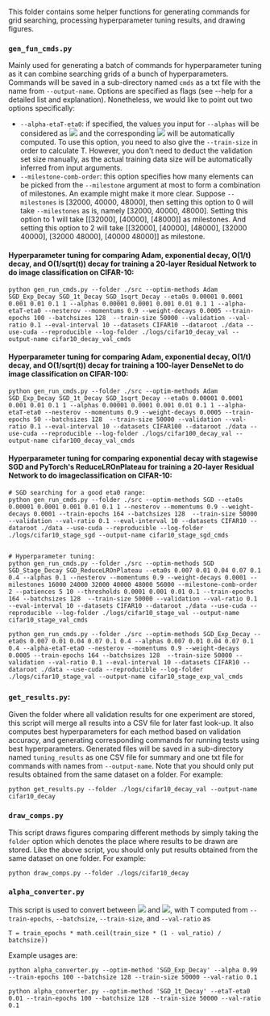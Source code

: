 This folder contains some helper functions for generating commands for grid searching, processing hyperparameter tuning results, and drawing figures.

### `gen_fun_cmds.py`
Mainly used for generating a batch of commands for hyperparameter tuning as it can combine searching grids of a bunch of hyperparameters. Commands will be saved in a sub-directory named `cmds` as a txt file with the name from `--output-name`. Options are specified as flags (see --help for a detailed list and explanation). Nonetheless, we would like to point out two options specifically:
* `--alpha-etaT-eta0`: if specified, the values you input for `--alphas` will be considered as <img src="https://render.githubusercontent.com/render/math?math=\eta_T/\eta_0"> and the corresponding <img src="https://render.githubusercontent.com/render/math?math=\alpha"> will be automatically computed. To use this option, you need to also give the `--train-size` in order to calculate T. However, you don't need to deduct the validation set size manually, as the actual training data size will be automatically inferred from input arguments.
* `--milestone-comb-order`: this option specifies how many elements can be picked from the `--milestone` argument at most to form a combination of milestones. An example might make it more clear. Suppose `--milestones` is [32000, 40000, 48000], then setting this option to 0 will take `--milestones` as is, namely [32000, 40000, 48000]. Setting this option to 1 will take [[32000], [40000], [48000]] as milestones. And setting this option to 2 will take [[32000], [40000], [48000], [32000 40000], [32000 48000], [40000 48000]] as milestone.

#### Hyperparameter tuning for comparing Adam, exponential decay, O(1/t) decay, and O(1/sqrt(t)) decay for training a 20-layer Residual Network to do image classification on CIFAR-10:
```shell
python gen_run_cmds.py --folder ./src --optim-methods Adam SGD_Exp_Decay SGD_1t_Decay SGD_1sqrt_Decay --eta0s 0.00001 0.0001 0.001 0.01 0.1 1 --alphas 0.00001 0.0001 0.001 0.01 0.1 1 --alpha-etaT-eta0 --nesterov --momentums 0.9 --weight-decays 0.0005 --train-epochs 100 --batchsizes 128  --train-size 50000 --validation --val-ratio 0.1 --eval-interval 10 --datasets CIFAR10 --dataroot ./data --use-cuda --reproducible --log-folder ./logs/cifar10_decay_val --output-name cifar10_decay_val_cmds
```

#### Hyperparameter tuning for comparing Adam, exponential decay, O(1/t) decay, and O(1/sqrt(t)) decay for training a 100-layer DenseNet to do image classification on CIFAR-100:
```shell
python gen_run_cmds.py --folder ./src --optim-methods Adam SGD_Exp_Decay SGD_1t_Decay SGD_1sqrt_Decay --eta0s 0.00001 0.0001 0.001 0.01 0.1 1 --alphas 0.00001 0.0001 0.001 0.01 0.1 1 --alpha-etaT-eta0 --nesterov --momentums 0.9 --weight-decays 0.0005 --train-epochs 50 --batchsizes 128  --train-size 50000 --validation --val-ratio 0.1 --eval-interval 10 --datasets CIFAR100 --dataroot ./data --use-cuda --reproducible --log-folder ./logs/cifar100_decay_val --output-name cifar100_decay_val_cmds
```

#### Hyperparameter tuning for comparing exponential decay with stagewise SGD and PyTorch's ReduceLROnPlateau for training a 20-layer Residual Network to do imageclassification on CIFAR-10:

```shell
# SGD searching for a good eta0 range:
python gen_run_cmds.py --folder ./src --optim-methods SGD --eta0s 0.00001 0.0001 0.001 0.01 0.1 1 --nesterov --momentums 0.9 --weight-decays 0.0001 --train-epochs 164 --batchsizes 128  --train-size 50000 --validation --val-ratio 0.1 --eval-interval 10 --datasets CIFAR10 --dataroot ./data --use-cuda --reproducible --log-folder ./logs/cifar10_stage_sgd --output-name cifar10_stage_sgd_cmds


# Hyperparameter tuning:
python gen_run_cmds.py --folder ./src --optim-methods SGD SGD_Stage_Decay SGD_ReduceLROnPlateau --eta0s 0.007 0.01 0.04 0.07 0.1 0.4 --alphas 0.1 --nesterov --momentums 0.9 --weight-decays 0.0001 --milestones 16000 24000 32000 40000 48000 56000 --milestone-comb-order 2 --patiences 5 10 --thresholds 0.0001 0.001 0.01 0.1 --train-epochs 164 --batchsizes 128  --train-size 50000 --validation --val-ratio 0.1 --eval-interval 10 --datasets CIFAR10 --dataroot ./data --use-cuda --reproducible --log-folder ./logs/cifar10_stage_val --output-name cifar10_stage_val_cmds

python gen_run_cmds.py --folder ./src --optim-methods SGD_Exp_Decay --eta0s 0.007 0.01 0.04 0.07 0.1 0.4 --alphas 0.007 0.01 0.04 0.07 0.1 0.4 --alpha-etaT-eta0 --nesterov --momentums 0.9 --weight-decays 0.0005 --train-epochs 164 --batchsizes 128  --train-size 50000 --validation --val-ratio 0.1 --eval-interval 10 --datasets CIFAR10 --dataroot ./data --use-cuda --reproducible --log-folder ./logs/cifar10_stage_val --output-name cifar10_stage_exp_val_cmds
```

### `get_results.py`:
Given the folder where all validation results for one experiment are stored, this script will merge all results into a CSV file for later fast look-up. It also computes best hyperparameters for each method based on validation accuracy, and generating corresponding commands for running tests using best hyperparameters. Generated files will be saved in a sub-directory named `tuning_results` as one CSV file for summary and one txt file for commands with names from `--output-name`. Note that you should only put results obtained from the same dataset on a folder. For example:
```
python get_results.py --folder ./logs/cifar10_decay_val --output-name cifar10_decay
```

### `draw_comps.py`
This script draws figures comparing different methods by simply taking the `folder` option which denotes the place where results to be drawn are stored. Like the above script, you should only put results obtained from the same dataset on one folder. For example:
```
python draw_comps.py --folder ./logs/cifar10_decay
```

### `alpha_converter.py`
This script is used to convert between <img src="https://render.githubusercontent.com/render/math?math=\alpha"> and <img src="https://render.githubusercontent.com/render/math?math=\eta_T/\eta_0">, with T computed from `--train-epochs`, `--batchsize`, `--train-size`, and `--val-ratio` as
```shell
T = train_epochs * math.ceil(train_size * (1 - val_ratio) / batchsize))
```
Example usages are:
```shell
python alpha_converter.py --optim-method 'SGD_Exp_Decay' --alpha 0.99 --train-epochs 100 --batchsize 128 --train-size 50000 --val-ratio 0.1

python alpha_converter.py --optim-method 'SGD_1t_Decay' --etaT-eta0 0.01 --train-epochs 100 --batchsize 128 --train-size 50000 --val-ratio 0.1
```
